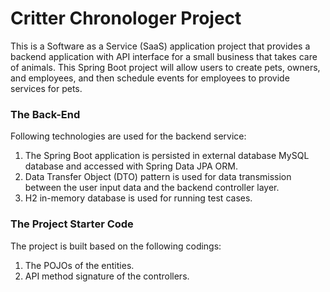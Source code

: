 # Critter Chronologer Project

This is a Software as a Service (SaaS) application project that provides a backend application with API interface for a small business that takes care of animals. This Spring Boot project will allow users to create pets, owners, and employees, and then schedule events for employees to provide services for pets.

### The Back-End

Following technologies are used for the backend service:
1. The Spring Boot application is persisted in external database MySQL database and accessed with Spring Data JPA ORM.
2. Data Transfer Object (DTO) pattern is used for data transmission between the user input data and the backend controller layer.
3. H2 in-memory database is used for running test cases.

### The Project Starter Code

The project is built based on the following codings:
1. The POJOs of the entities.
2. API method signature of the controllers.


